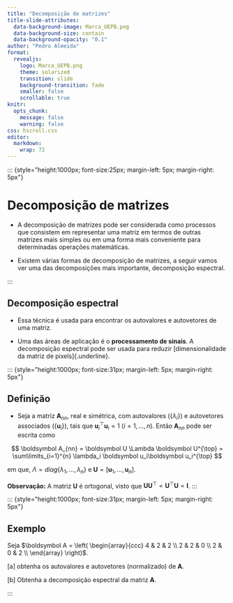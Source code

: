 ```yaml
---
title: "Decomposição de matrizes"
title-slide-attributes:
  data-background-image: Marca_UEPB.png
  data-background-size: contain
  data-background-opacity: "0.1"
author: "Pedro Almeida"
format: 
  revealjs: 
    logo: Marca_UEPB.png
    theme: solarized
    transition: slide
    background-transition: fade
    smaller: false
    scrollable: true
knitr:
  opts_chunk:
    message: false
    warning: false
css: hscroll.css
editor: 
  markdown: 
    wrap: 72
---
```



::: {style="height:1000px; font-size:25px; margin-left: 5px; margin-right: 5px"}

# Decomposição de matrizes

-   A decomposição de matrizes pode ser considerada como processos que
    consistem em representar uma matriz em termos de outras matrizes
    mais simples ou em uma forma mais conveniente para determinadas
    operações matemáticas.

-   Existem várias formas de decomposição de matrizes, a seguir vamos ver uma das decomposições mais importante, decomposição espectral.

:::

## Decomposição espectral

- Essa técnica é usada para encontrar os autovalores e autovetores de uma matriz. 

- Uma das áreas de aplicação é o **processamento de sinais**. A decomposição espectral pode ser usada para reduzir [dimensionalidade da matriz de pixels]{.underline}. 



::: {style="height:1000px; font-size:31px; margin-left: 5px; margin-right: 5px"}

## Definição 

- Seja a matriz $\boldsymbol A_{nn}$, real e simétrica, com autovalores $\left(\{ \lambda_i  \}\right)$ e autovetores associados $\left(\{ \boldsymbol u_i  \}\right)$, tais que $\boldsymbol u_i^{\top}\boldsymbol u_i = 1$ ($i = 1, \ldots, n$). Então $\boldsymbol A_{nn}$ pode ser escrita como


$$
\boldsymbol A_{nn} = \boldsymbol U \Lambda \boldsymbol U^{\top} = \sum\limits_{i=1}^{n} \lambda_i \boldsymbol u_i\boldsymbol u_i^{\top}
$$

em que, $\Lambda = diag\{ \lambda_1, \ldots, \lambda_n \}$ e $\boldsymbol U = [\boldsymbol u_1, \ldots, \boldsymbol u_n ]$.


**Observação:** A matriz $\boldsymbol U$ é ortogonal, visto que $\boldsymbol U \boldsymbol U^{\top} = \boldsymbol U^{\top} \boldsymbol U = \boldsymbol I$.
:::

::: {style="height:1000px; font-size:31px; margin-left: 5px; margin-right: 5px"}
## Exemplo

Seja $\boldsymbol A = \left(  \begin{array}{ccc} 4 & 2 & 2 \\ 2 & 2 & 0 \\ 2 & 0 & 2 \\ \end{array} \right)$.

[a] obtenha os autovalores e autovetores (normalizado) de $\boldsymbol A$.

[b] Obtenha a decomposição espectral da matriz $\boldsymbol A$. 

:::

